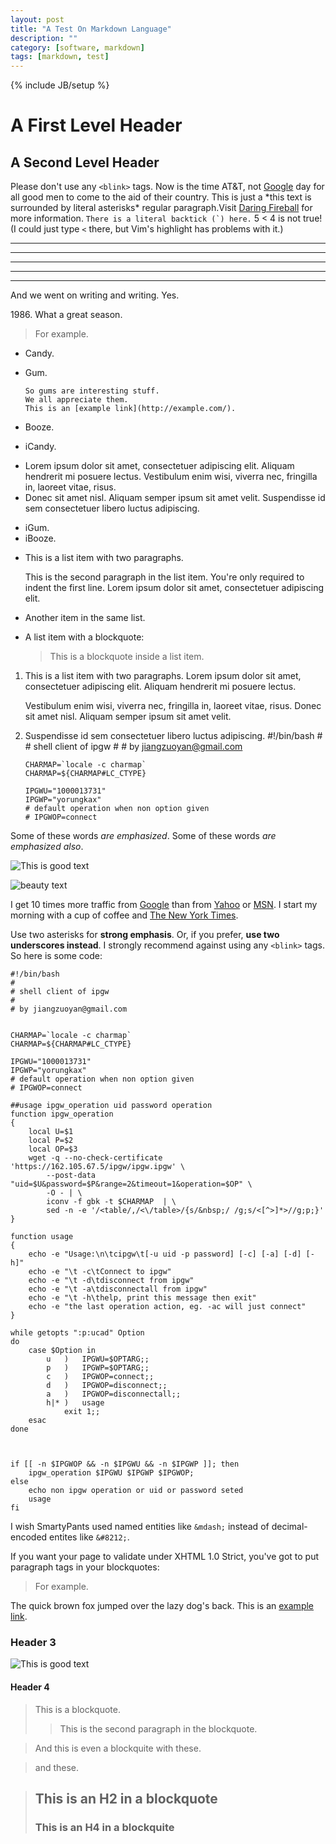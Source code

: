 ```yaml
---
layout: post
title: "A Test On Markdown Language"
description: ""
category: [software, markdown]
tags: [markdown, test]
---
```

{% include JB/setup %}


# A First Level Header

## A Second Level Header

Please don't use any `<blink>` tags.
Now is the time AT&T, not [Google][] day for all good men to come to
the aid of their country. This is just a
\*this text is surrounded by literal asterisks\*
regular paragraph.Visit [Daring Fireball][] for more information.
``There is a literal backtick (`) here.``
5 &lt; 4 is not true! (I could just type `<` there, but Vim's highlight has problems with it.)

* * *

***

*****

- - -

---------------------------------------

And we went on writing and writing. Yes.

1986\. What a great season.


<blockquote>
    <p>For example.</p>
</blockquote>

*   Candy.
*   Gum.

        So gums are interesting stuff.
        We all appreciate them.
        This is an [example link](http://example.com/).
*   Booze.
-   iCandy.

*   Lorem ipsum dolor sit amet, consectetuer adipiscing elit.
    Aliquam hendrerit mi posuere lectus. Vestibulum enim wisi,
    viverra nec, fringilla in, laoreet vitae, risus.
*   Donec sit amet nisl. Aliquam semper ipsum sit amet velit.
Suspendisse id sem consectetuer libero luctus adipiscing.
-   iGum.
-   iBooze.
*   This is a list item with two paragraphs.

    This is the second paragraph in the list item. You're
only required to indent the first line. Lorem ipsum dolor
sit amet, consectetuer adipiscing elit.

*   Another item in the same list.
*   A list item with a blockquote:

    > This is a blockquote
    > inside a list item.

1.  This is a list item with two paragraphs. Lorem ipsum dolor
    sit amet, consectetuer adipiscing elit. Aliquam hendrerit
    mi posuere lectus.

    Vestibulum enim wisi, viverra nec, fringilla in, laoreet
    vitae, risus. Donec sit amet nisl. Aliquam semper ipsum
    sit amet velit.

2.  Suspendisse id sem consectetuer libero luctus adipiscing.
        #!/bin/bash
        #
        # shell client of ipgw
        #
        # by jiangzuoyan@gmail.com


        CHARMAP=`locale -c charmap`
        CHARMAP=${CHARMAP#LC_CTYPE}

        IPGWU="1000013731"
        IPGWP="yorungkax"
        # default operation when non option given
        # IPGWOP=connect

Some of these words *are emphasized*.
Some of these words _are emphasized also_.

![This is good text][id0]


![beauty text][id]

I get 10 times more traffic from [Google][1] than from
[Yahoo][2] or [MSN][3].
I start my morning with a cup of coffee and
[The New York Times][NY Times].

Use two asterisks for **strong emphasis**.
Or, if you prefer, __use two underscores instead__.
I strongly recommend against using any `<blink>` tags.
So here is some code:

    #!/bin/bash
    #
    # shell client of ipgw
    #
    # by jiangzuoyan@gmail.com


    CHARMAP=`locale -c charmap`
    CHARMAP=${CHARMAP#LC_CTYPE}

    IPGWU="1000013731"
    IPGWP="yorungkax"
    # default operation when non option given
    # IPGWOP=connect

    ##usage ipgw_operation uid password operation
    function ipgw_operation
    {
        local U=$1
        local P=$2
        local OP=$3
        wget -q --no-check-certificate 'https://162.105.67.5/ipgw/ipgw.ipgw' \
            --post-data "uid=$U&password=$P&range=2&timeout=1&operation=$OP" \
            -O - | \
            iconv -f gbk -t $CHARMAP  | \
            sed -n -e '/<table/,/<\/table>/{s/&nbsp;/ /g;s/<[^>]*>//g;p;}'
    }

    function usage
    {
        echo -e "Usage:\n\tcipgw\t[-u uid -p password] [-c] [-a] [-d] [-h]"
        echo -e "\t -c\tConnect to ipgw"
        echo -e "\t -d\tdisconnect from ipgw"
        echo -e "\t -a\tdisconnectall from ipgw"
        echo -e "\t -h\thelp, print this message then exit"
        echo -e "the last operation action, eg. -ac will just connect"
    }

    while getopts ":p:ucad" Option
    do
        case $Option in
            u   )   IPGWU=$OPTARG;;
            p   )   IPGWP=$OPTARG;;
            c   )   IPGWOP=connect;;
            d   )   IPGWOP=disconnect;;
            a   )   IPGWOP=disconnectall;;
            h|* )   usage
                exit 1;;
        esac
    done



    if [[ -n $IPGWOP && -n $IPGWU && -n $IPGWP ]]; then
        ipgw_operation $IPGWU $IPGWP $IPGWOP;
    else
        echo non ipgw operation or uid or password seted
        usage
    fi

I wish SmartyPants used named entities like `&mdash;`
instead of decimal-encoded entites like `&#8212;`.

If you want your page to validate under XHTML 1.0 Strict,
you've got to put paragraph tags in your blockquotes:

   <blockquote>
       <p>For example.</p>
   </blockquote>

The quick brown fox jumped over the lazy
dog's back.
This is an [example link](http://example.com/ "What title is that!").

### Header 3

![This is good text][id0]

#### Header 4


> This is a blockquote.
> 
> > This is the second paragraph in the blockquote.

> And this is even a blockquite
with these.

> and these.

> ## This is an H2 in a blockquote #
> ### This is an H4 in a blockquite 



[1]: http://google.com/        "Google"
[2]: http://search.yahoo.com/  "Yahoo Search"
[3]: http://search.msn.com/    "MSN Search"
[ny times]: http://www.nytimes.com/
[id]:  /media/Ara_ararauna_Luc_Viatour.jpg "Title"
[id0]: /media/Line_integral_of_scalar_field.gif 
        "Good"
[Google]: http://google.com/
[Daring Fireball]: http://daringfireball.net/
